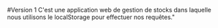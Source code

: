 #Version 1 
C'est une application web de gestion de stocks dans laquelle nous utilisons le localStorage pour effectuer nos requêtes."
